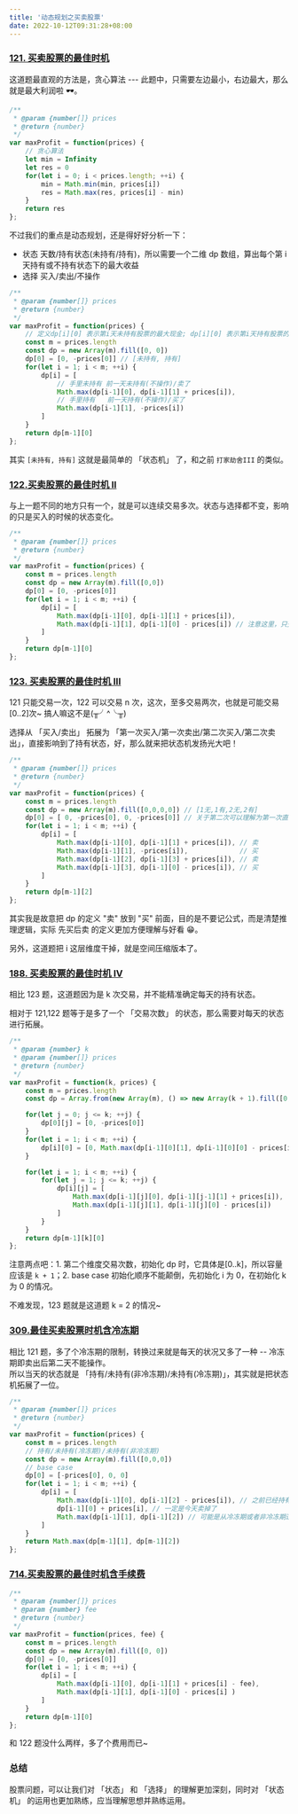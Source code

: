 ```yaml
---
title: '动态规划之买卖股票'
date: 2022-10-12T09:31:28+08:00
---
```


### [121. 买卖股票的最佳时机](https://leetcode.cn/problems/best-time-to-buy-and-sell-stock/)

这道题最直观的方法是，贪心算法 --- 此题中，只需要左边最小，右边最大，那么就是最大利润啦 🕶。

```js
/**
 * @param {number[]} prices
 * @return {number}
 */
var maxProfit = function(prices) {
    // 贪心算法
    let min = Infinity
    let res = 0
    for(let i = 0; i < prices.length; ++i) {
        min = Math.min(min, prices[i])
        res = Math.max(res, prices[i] - min)
    }
    return res
};
```

不过我们的重点是动态规划，还是得好好分析一下：

- 状态 天数/持有状态(未持有/持有)，所以需要一个二维 dp 数组，算出每个第 i 天持有或不持有状态下的最大收益
- 选择 买入/卖出/不操作

```js
/**
 * @param {number[]} prices
 * @return {number}
 */
var maxProfit = function(prices) {
    // 定义dp[i][0] 表示第i天未持有股票的最大现金; dp[i][0] 表示第i天持有股票的最大现金
    const m = prices.length
    const dp = new Array(m).fill([0, 0])
    dp[0] = [0, -prices[0]] // [未持有, 持有]
    for(let i = 1; i < m; ++i) {
        dp[i] = [
            // 手里未持有 前一天未持有(不操作)/卖了
            Math.max(dp[i-1][0], dp[i-1][1] + prices[i]),
            // 手里持有   前一天持有(不操作)/买了
            Math.max(dp[i-1][1], -prices[i])
        ]
    }
    return dp[m-1][0]
};
```

其实 `[未持有, 持有]` 这就是最简单的 「状态机」 了，和之前 `打家劫舍III` 的类似。

### [122.买卖股票的最佳时机 II](https://leetcode.cn/problems/best-time-to-buy-and-sell-stock-ii/)

与上一题不同的地方只有一个，就是可以连续交易多次。状态与选择都不变，影响的只是买入的时候的状态变化。

```js
/**
 * @param {number[]} prices
 * @return {number}
 */
var maxProfit = function(prices) {
    const m = prices.length
    const dp = new Array(m).fill([0,0])
    dp[0] = [0, -prices[0]]
    for(let i = 1; i < m; ++i) {
        dp[i] = [
            Math.max(dp[i-1][0], dp[i-1][1] + prices[i]),
            Math.max(dp[i-1][1], dp[i-1][0] - prices[i]) // 注意这里，只交易一次，一定是-prices[i] 交易多次就要受到上一次未持有买入的情况了
        ]
    }
    return dp[m-1][0]
};
```

### [123. 买卖股票的最佳时机 III](https://leetcode.cn/problems/best-time-to-buy-and-sell-stock-iii/description/)

121 只能交易一次，122 可以交易 n 次，这次，至多交易两次，也就是可能交易[0..2]次~ 搞人嘛这不是(╥╯^╰╥)

选择从 「买入/卖出」 拓展为 「第一次买入/第一次卖出/第二次买入/第二次卖出」，直接影响到了持有状态，好，那么就来把状态机发扬光大吧！

```js
/**
 * @param {number[]} prices
 * @return {number}
 */
var maxProfit = function(prices) {
    const m = prices.length
    const dp = new Array(m).fill([0,0,0,0]) // [1无,1有,2无,2有]
    dp[0] = [ 0, -prices[0], 0, -prices[0]] // 关于第二次可以理解为第一次直接买完后卖掉了
    for(let i = 1; i < m; ++i) {
        dp[i] = [
            Math.max(dp[i-1][0], dp[i-1][1] + prices[i]), // 卖
            Math.max(dp[i-1][1], -prices[i]),             // 买
            Math.max(dp[i-1][2], dp[i-1][3] + prices[i]), // 卖
            Math.max(dp[i-1][3], dp[i-1][0] - prices[i]), // 买
        ]
    }
    return dp[m-1][2]
};
```

其实我是故意把 dp 的定义 "卖" 放到 "买" 前面，目的是不要记公式，而是清楚推理逻辑，实际 先买后卖 的定义更加方便理解与好看 😁。

另外，这道题把 i 这层维度干掉，就是空间压缩版本了。

### [188. 买卖股票的最佳时机 IV](https://leetcode.cn/problems/best-time-to-buy-and-sell-stock-iv/)

相比 123 题，这道题因为是 k 次交易，并不能精准确定每天的持有状态。

相对于 121,122 题等于是多了一个 「交易次数」 的状态，那么需要对每天的状态进行拓展。

```js
/**
 * @param {number} k
 * @param {number[]} prices
 * @return {number}
 */
var maxProfit = function(k, prices) {
    const m = prices.length
    const dp = Array.from(new Array(m), () => new Array(k + 1).fill([0, 0]))

    for(let j = 0; j <= k; ++j) {
        dp[0][j] = [0, -prices[0]]
    }
    for(let i = 1; i < m; ++i) {
        dp[i][0] = [0, Math.max(dp[i-1][0][1], dp[i-1][0][0] - prices[i])]
    }

    for(let i = 1; i < m; ++i) {
        for(let j = 1; j <= k; ++j) {
            dp[i][j] = [
                Math.max(dp[i-1][j][0], dp[i-1][j-1][1] + prices[i]),
                Math.max(dp[i-1][j][1], dp[i-1][j][0] - prices[i])
            ]
        }
    }
    return dp[m-1][k][0]
};
```

注意两点吧：1. 第二个维度交易次数，初始化 dp 时，它具体是[0..k]，所以容量应该是 `k + 1`；2. base case 初始化顺序不能颠倒，先初始化 i 为 0，在初始化 k 为 0 的情况。

不难发现，123 题就是这道题 k = 2 的情况~

### [309.最佳买卖股票时机含冷冻期](https://leetcode.cn/problems/best-time-to-buy-and-sell-stock-with-cooldown/)

相比 121 题，多了个冷冻期的限制，转换过来就是每天的状况又多了一种 -- 冷冻期即卖出后第二天不能操作。  
所以当天的状态就是 「持有/未持有(非冷冻期)/未持有(冷冻期)」，其实就是把状态机拓展了一位。

```js
/**
 * @param {number[]} prices
 * @return {number}
 */
var maxProfit = function(prices) {
    const m = prices.length
    // 持有/未持有(冷冻期)/未持有(非冷冻期)
    const dp = new Array(m).fill([0,0,0])
    // base case
    dp[0] = [-prices[0], 0, 0]
    for(let i = 1; i < m; ++i) {
        dp[i] = [
            Math.max(dp[i-1][0], dp[i-1][2] - prices[i]), // 之前已经持有或者从非冷冻期卖出
            dp[i-1][0] + prices[i], // 一定是今天卖掉了
            Math.max(dp[i-1][1], dp[i-1][2]) // 可能是从冷冻期或者非冷冻期过来的
        ]
    }
    return Math.max(dp[m-1][1], dp[m-1][2])
};
```

### [714.买卖股票的最佳时机含手续费](https://leetcode.cn/problems/best-time-to-buy-and-sell-stock-with-transaction-fee/)

```js
/**
 * @param {number[]} prices
 * @param {number} fee
 * @return {number}
 */
var maxProfit = function(prices, fee) {
    const m = prices.length
    const dp = new Array(m).fill([0, 0])
    dp[0] = [0, -prices[0]]
    for(let i = 1; i < m; ++i) {
        dp[i] = [
            Math.max(dp[i-1][0], dp[i-1][1] + prices[i] - fee),
            Math.max(dp[i-1][1], dp[i-1][0] - prices[i] )
        ]
    }
    return dp[m-1][0]
};
```

和 122 题没什么两样，多了个费用而已~

### 总结

股票问题，可以让我们对 「状态」 和 「选择」 的理解更加深刻，同时对 「状态机」 的运用也更加熟练，应当理解思想并熟练运用。
